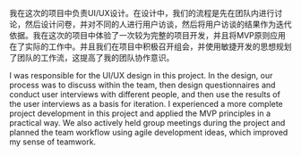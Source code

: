 我在这次的项目中负责UI/UX设计。在设计中，我们的流程是先在团队内进行讨论，然后设计问卷，并对不同的人进行用户访谈，然后将用户访谈的结果作为迭代依据。我在这次的项目中体验了一次较为完整的项目开发，并且将MVP原则应用在了实际的工作中。并且我们在项目中积极召开组会，并使用敏捷开发的思想规划了团队的工作流，这提高了我的团队协作意识。

I was responsible for the UI/UX design in this project. In the design, our process was to discuss within the team, then design questionnaires and conduct user interviews with different people, and then use the results of the user interviews as a basis for iteration. I experienced a more complete project development in this project and applied the MVP principles in a practical way. We also actively held group meetings during the project and planned the team workflow using agile development ideas, which improved my sense of teamwork.

